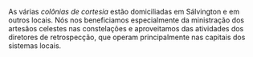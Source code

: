 ﻿As várias *colônias de cortesia* estão domiciliadas em Sálvington e em outros locais. Nós nos beneficiamos especialmente da ministração dos artesãos celestes nas constelações e aproveitamos das atividades dos diretores de retrospecção, que operam principalmente nas capitais dos sistemas locais.